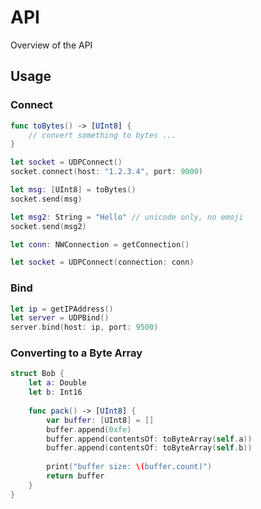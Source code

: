 # API

Overview of the API

## Usage

### Connect

``` swift
func toBytes() -> [UInt8] {
    // convert something to bytes ...
}

let socket = UDPConnect()
socket.connect(host: "1.2.3.4", port: 9000)

let msg: [UInt8] = toBytes()
socket.send(msg)

let msg2: String = "Hello" // unicode only, no emoji
socket.send(msg2)
```


``` swift
let conn: NWConnection = getConnection()

let socket = UDPConnect(connection: conn)
```

### Bind

``` swift
let ip = getIPAddress()
let server = UDPBind()
server.bind(host: ip, port: 9500)
```

### Converting to a Byte Array

``` swift
struct Bob {
    let a: Double
    let b: Int16
    
    func pack() -> [UInt8] {
        var buffer: [UInt8] = []
        buffer.append(0xfe)
        buffer.append(contentsOf: toByteArray(self.a))
        buffer.append(contentsOf: toByteArray(self.b))
        
        print("buffer size: \(buffer.count)")
        return buffer
    }
}
```
